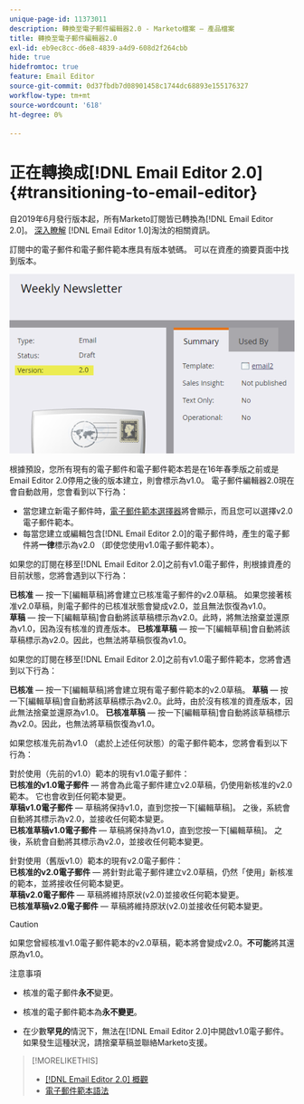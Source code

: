 ```yaml
---
unique-page-id: 11373011
description: 轉換至電子郵件編輯器2.0 - Marketo檔案 — 產品檔案
title: 轉換至電子郵件編輯器2.0
exl-id: eb9ec8cc-d6e8-4839-a4d9-608d2f264cbb
hide: true
hidefromtoc: true
feature: Email Editor
source-git-commit: 0d37fbdb7d08901458c1744dc68893e155176327
workflow-type: tm+mt
source-wordcount: '618'
ht-degree: 0%

---
```


# 正在轉換成[!DNL Email Editor 2.0] {#transitioning-to-email-editor}

自2019年6月發行版本起，所有Marketo訂閱皆已轉換為[!DNL Email Editor 2.0]。 [深入瞭解](https://nation.marketo.com/docs/DOC-7038) [!DNL Email Editor 1.0]淘汰的相關資訊。

訂閱中的電子郵件和電子郵件範本應具有版本號碼。 可以在資產的摘要頁面中找到版本。

![](assets/five-5.png)

根據預設，您所有現有的電子郵件和電子郵件範本若是在16年春季版之前或是Email Editor 2.0停用之後的版本建立，則會標示為v1.0。 電子郵件編輯器2.0現在會自動啟用，您會看到以下行為：

* 當您建立新電子郵件時，[電子郵件範本選擇器](email-template-picker-overview.md)將會顯示，而且您可以選擇v2.0電子郵件範本。
* 每當您建立或編輯包含[!DNL Email Editor 2.0]的電子郵件時，產生的電子郵件將&#x200B;**一律**&#x200B;標示為v2.0 （即使您使用v1.0電子郵件範本）。

如果您的訂閱在移至[!DNL Email Editor 2.0]之前有v1.0電子郵件，則根據資產的目前狀態，您將會遇到以下行為：

**已核准** — 按一下[編輯草稿]將會建立已核准電子郵件的v2.0草稿。 如果您接著核准v2.0草稿，則電子郵件的已核准狀態會變成v2.0，並且無法恢復為v1.0。\
**草稿** — 按一下[編輯草稿]會自動將該草稿標示為v2.0。此時，將無法捨棄並還原為v1.0，因為沒有核准的資產版本。
**已核准草稿** — 按一下[編輯草稿]會自動將該草稿標示為v2.0。因此，也無法將草稿恢復為v1.0。

如果您的訂閱在移至[!DNL Email Editor 2.0]之前有v1.0電子郵件範本，您將會遇到以下行為：

**已核准** — 按一下[編輯草稿]將會建立現有電子郵件範本的v2.0草稿。
**草稿** — 按一下[編輯草稿]會自動將該草稿標示為v2.0。此時，由於沒有核准的資產版本，因此無法捨棄並還原為v1.0。
**已核准草稿** — 按一下[編輯草稿]會自動將該草稿標示為v2.0。因此，也無法將草稿恢復為v1.0。

如果您核准先前為v1.0 （處於上述任何狀態）的電子郵件範本，您將會看到以下行為：

對於使用（先前的v1.0）範本的現有v1.0電子郵件：\
**已核准的v1.0電子郵件** — 將會為此電子郵件建立v2.0草稿，仍使用新核准的v2.0範本。 它也會收到任何範本變更。\
**草稿v1.0電子郵件** — 草稿將保持v1.0，直到您按一下[編輯草稿]。 之後，系統會自動將其標示為v2.0，並接收任何範本變更。\
**已核准草稿v1.0電子郵件** — 草稿將保持為v1.0，直到您按一下[編輯草稿]。 之後，系統會自動將其標示為v2.0，並接收任何範本變更。

針對使用（舊版v1.0）範本的現有v2.0電子郵件：\
**已核准的v2.0電子郵件** — 將針對此電子郵件建立v2.0草稿，仍然「使用」新核准的範本，並將接收任何範本變更。\
**草稿v2.0電子郵件** — 草稿將維持原狀(v2.0)並接收任何範本變更。\
**已核准草稿v2.0電子郵件** — 草稿將維持原狀(v2.0)並接收任何範本變更。

>[!CAUTION]
>
>如果您曾經核准v1.0電子郵件範本的v2.0草稿，範本將會變成v2.0。**不可能**&#x200B;將其還原為v1.0。

注意事項

* 核准的電子郵件&#x200B;**永不**&#x200B;變更。

* 核准的電子郵件範本為&#x200B;**永不變更**。

* 在少數&#x200B;**罕見的**&#x200B;情況下，無法在[!DNL Email Editor 2.0]中開啟v1.0電子郵件。 如果發生這種狀況，請捨棄草稿並聯絡Marketo支援。

>[!MORELIKETHIS]
>
>* [[!DNL Email Editor 2.0] 概觀](/help/marketo/product-docs/email-marketing/general/email-editor-2/email-editor-v2-0-overview.md)
>* [電子郵件範本語法](/help/marketo/product-docs/email-marketing/general/email-editor-2/email-template-syntax.md)
